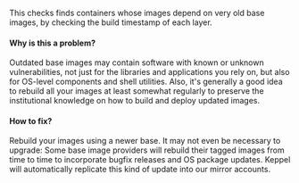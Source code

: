 This checks finds containers whose images depend on very old base images, by checking the build timestamp of each layer.

#### Why is this a problem?

Outdated base images may contain software with known or unknown vulnerabilities, not just for the libraries and
applications you rely on, but also for OS-level components and shell utilities. Also, it's generally a good idea to
rebuild all your images at least somewhat regularly to preserve the institutional knowledge on how to build and deploy
updated images.

#### How to fix?

Rebuild your images using a newer base. It may not even be necessary to upgrade: Some base image providers will rebuild
their tagged images from time to time to incorporate bugfix releases and OS package updates. Keppel will automatically
replicate this kind of update into our mirror accounts.
